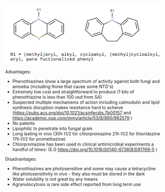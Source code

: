 <img src ="https://github.com/OpenSourceMycetoma/Series-3-Phenothiazines/blob/master/frontpage.png"> </img>




Advantages:
* Phenothiazines show a large spectrum of activity against both fungi and amoeba (including those that cause some NTD's) 
* Extremely low cost and straightforward to produce (1 kilo of phenothiazine is less than 100 usd from SA)
* Suspected multiple mechanisms of action including calmodulin and lipid synthesis disruption makes resistance hard to acheive (https://pubs.acs.org/doi/10.1021/acsinfecdis.7b00157 and https://academic.oup.com/mmy/article/53/8/890/982579 )
* No patents 
* Lipophilic to penetrate into fungal grain 
* Long lasting in vivo (30h t1/2 for chlorpromazine 21h t1/2 for thioridazine 17h t1/2 for promethazine) 
* Chlorpromazine has been used in clinical antimicrobial experiments a handful of times: (E.G https://doi.org/10.1016/S0140-6736(83)91769-5 )

Disadvantages:
* Phenothiazines are photosensitive and some may cause a tetracycline like photosensitivity in vivo - they also must be stored in the dark
* Water solubility is not great by any means
* Agranulocytosis is rare side effect reported from long term use

